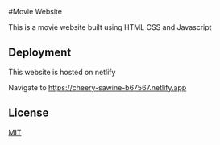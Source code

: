 
#Movie Website

This is a movie website built using HTML CSS and Javascript
## Deployment

This website is hosted on netlify

Navigate to https://cheery-sawine-b67567.netlify.app


## License

[MIT](https://choosealicense.com/licenses/mit/)

